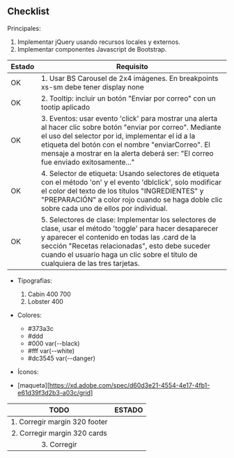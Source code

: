 ## Checklist 

Principales: 
1. Implementar jQuery usando recursos locales y externos. 
2. Implementar componentes Javascript de Bootstrap. 

|Estado|Requisito|
|-------|------|
|OK|1. Usar BS Carousel de 2x4 imágenes. En breakpoints xs-sm debe tener display none|
|OK|2. Tooltip: incluir un botón "Enviar por correo" con un tootip aplicado| 
|OK|3. Eventos: usar evento 'click' para mostrar una alerta al hacer clic sobre botón "enviar por correo". Mediante el uso del selector por id, implementar el id a la etiqueta del botón con el nombre "enviarCorreo". El mensaje a mostrar en la alerta deberá ser: "El correo fue enviado exitosamente..."|
|OK|4. Selector de etiqueta: Usando selectores de etiqueta con el método 'on' y el evento 'dblclick', solo modificar el color del texto de los títulos "INGREDIENTES" y "PREPARACIÓN" a color rojo cuando se haga doble clic sobre cada uno de ellos por individual.|
|OK|5. Selectores de clase: Implementar los selectores de clase, usar el método 'toggle' para hacer desaparecer y aparecer el contenido en todas las .card de la sección "Recetas relacionadas", esto debe suceder cuando el usuario haga un clic sobre el título de cualquiera de las tres tarjetas.|

* Tipografías:
  1. Cabin 400 700
  2. Lobster 400
   
* Colores:
  * #373a3c
  * #ddd 
  * #000 var(--black)
  * #fff var(--white)
  * #dc3545 var(--danger)
* Íconos:
* [maqueta][https://xd.adobe.com/spec/d60d3e21-4554-4e17-4fb1-e61d39f3d2b3-a03c/grid]


|TODO|ESTADO|
|:-----:|:-----:|
|1. Corregir margin 320 footer||
|2. Corregir margin 320 cards||
|3. Corregir ||
